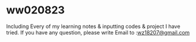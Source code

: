 # ww020823
Including Every of my learning notes & inputting codes & project I have tried.
If you have any question, please write Email to :wz18207@gmail.com 
